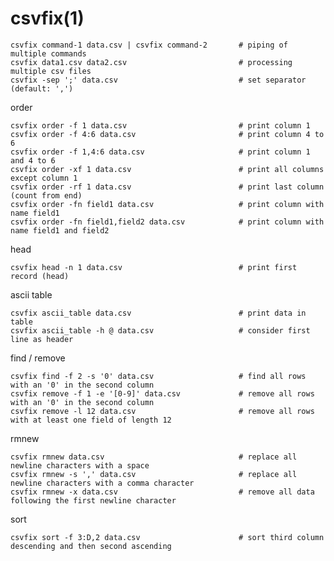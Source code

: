 
# csvfix(1)

    csvfix command-1 data.csv | csvfix command-2       # piping of multiple commands
    csvfix data1.csv data2.csv                         # processing multiple csv files
    csvfix -sep ';' data.csv                           # set separator (default: ',')

  order

    csvfix order -f 1 data.csv                         # print column 1
    csvfix order -f 4:6 data.csv                       # print column 4 to 6
    csvfix order -f 1,4:6 data.csv                     # print column 1 and 4 to 6
    csvfix order -xf 1 data.csv                        # print all columns except column 1
    csvfix order -rf 1 data.csv                        # print last column (count from end)
    csvfix order -fn field1 data.csv                   # print column with name field1
    csvfix order -fn field1,field2 data.csv            # print column with name field1 and field2

  head

    csvfix head -n 1 data.csv                          # print first record (head)

  ascii table

    csvfix ascii_table data.csv                        # print data in table
    csvfix ascii_table -h @ data.csv                   # consider first line as header

  find / remove

    csvfix find -f 2 -s '0' data.csv                   # find all rows with an '0' in the second column
    csvfix remove -f 1 -e '[0-9]' data.csv             # remove all rows with an '0' in the second column
    csvfix remove -l 12 data.csv                       # remove all rows with at least one field of length 12

  rmnew

    csvfix rmnew data.csv                              # replace all newline characters with a space
    csvfix rmnew -s ',' data.csv                       # replace all newline characters with a comma character
    csvfix rmnew -x data.csv                           # remove all data following the first newline character

  sort

    csvfix sort -f 3:D,2 data.csv                      # sort third column descending and then second ascending
